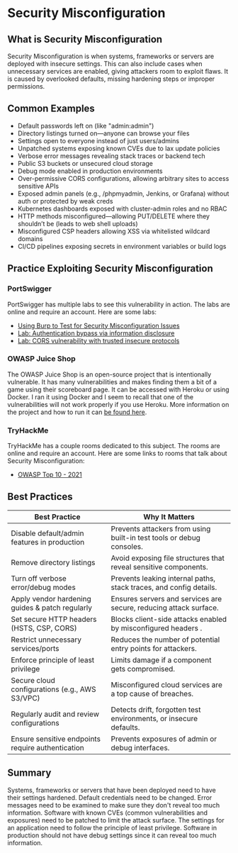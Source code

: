# Security Misconfiguration

## What is Security Misconfiguration

Security Misconfiguration is when systems, frameworks or servers are deployed with insecure settings. This can also include cases when unnecessary services are enabled, giving attackers room to exploit flaws. It is caused by overlooked defaults, missing hardening steps or improper permissions.

## Common Examples

- Default passwords left on (like "admin:admin")
- Directory listings turned on—anyone can browse your files
- Settings open to everyone instead of just users/admins
- Unpatched systems exposing known CVEs due to lax update policies
- Verbose error messages revealing stack traces or backend tech
- Public S3 buckets or unsecured cloud storage
- Debug mode enabled in production environments
- Over-permissive CORS configurations, allowing arbitrary sites to access sensitive APIs
- Exposed admin panels (e.g., /phpmyadmin, Jenkins, or Grafana) without auth or protected by weak creds
- Kubernetes dashboards exposed with cluster-admin roles and no RBAC
- HTTP methods misconfigured—allowing PUT/DELETE where they shouldn’t be (leads to web shell uploads)
- Misconfigured CSP headers allowing XSS via whitelisted wildcard domains
- CI/CD pipelines exposing secrets in environment variables or build logs

## Practice Exploiting Security Misconfiguration

### PortSwigger

PortSwigger has multiple labs to see this vulnerability in action. The labs are online and require an account. Here are some labs:

- [Using Burp to Test for Security Misconfiguration Issues](https://portswigger.net/support/using-burp-to-test-for-security-misconfiguration-issues)
- [Lab: Authentication bypass via information disclosure](https://portswigger.net/web-security/information-disclosure/exploiting/lab-infoleak-authentication-bypass)
- [Lab: CORS vulnerability with trusted insecure protocols](https://portswigger.net/web-security/cors/lab-breaking-https-attack)

### OWASP Juice Shop

The OWASP Juice Shop is an open-source project that is intentionally vulnerable. It has many vulnerabilities and makes finding them a bit of a game using their scoreboard page. It can be accessed with Heroku or using Docker. I ran it using Docker and I seem to recall that one of the vulnerabilities will not work properly if you use Heroku. More information on the project and how to run it can [be found here](https://owasp.org/www-project-juice-shop/).

### TryHackMe

TryHackMe has a couple rooms dedicated to this subject. The rooms are online and require an account. Here are some links to rooms that talk about Security Misconfiguration:

- [OWASP Top 10 - 2021](https://tryhackme.com/room/owasptop102021)

## Best Practices

| Best Practice | Why It Matters |
| ------------- | -------------- |
| Disable default/admin features in production | Prevents attackers from using built-in test tools or debug consoles. |
| Remove directory listings | Avoid exposing file structures that reveal sensitive components. |
| Turn off verbose error/debug modes | Prevents leaking internal paths, stack traces, and config details. |
| Apply vendor hardening guides & patch regularly | Ensures servers and services are secure, reducing attack surface. |
| Set secure HTTP headers (HSTS, CSP, CORS) | Blocks client-side attacks enabled by misconfigured headers . |
| Restrict unnecessary services/ports | Reduces the number of potential entry points for attackers. |
| Enforce principle of least privilege | Limits damage if a component gets compromised. |
| Secure cloud configurations (e.g., AWS S3/VPC) | Misconfigured cloud services are a top cause of breaches. |
| Regularly audit and review configurations | Detects drift, forgotten test environments, or insecure defaults. |
| Ensure sensitive endpoints require authentication | Prevents exposures of admin or debug interfaces. |

## Summary

Systems, frameworks or servers that have been deployed need to have their settings hardened. Default credentials need to be changed. Error messages need to be examined to make sure they don't reveal too much information. Software with known CVEs (common vulnerabilities and exposures) need to be patched to limit the attack surface. The settings for an application need to follow the principle of least privilege. Software in production should not have debug settings since it can reveal too much information.
